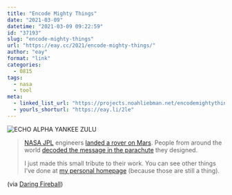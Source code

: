 ```yaml
---
title: "Encode Mighty Things"
date: "2021-03-09"
datetime: "2021-03-09 09:22:59"
id: "37193"
slug: "encode-mighty-things"
url: "https://eay.cc/2021/encode-mighty-things/"
author: "eay"
format: "link"
categories:
  - 0815
tags:
  - nasa
  - tool
meta:
  - linked_list_url: "https://projects.noahliebman.net/encodemightythings/"
  - yourls_shorturl: "https://eay.li/2le"
---
```


![ECHO ALPHA YANKEE ZULU](https://eay.cc/uploads/2021/encode-mighty-things.png)

> [NASA JPL](https://www.jpl.nasa.gov/) engineers [landed a rover on Mars](https://www.jpl.nasa.gov/missions/mars-2020-perseverance-rover). People from around the world [decoded the message in the parachute](https://www.theverge.com/2021/2/23/22297094/hidden-message-parachute-nasa-mars-perseverance-rover) they designed.
> 
> I just made this small tribute to their work. You can see other things I’ve done at [my personal homepage](http://noahliebman.net) (because those are still a thing).

(via [Daring Fireball](https://daringfireball.net/linked/2021/03/08/liebman-encode-mighty-things))
